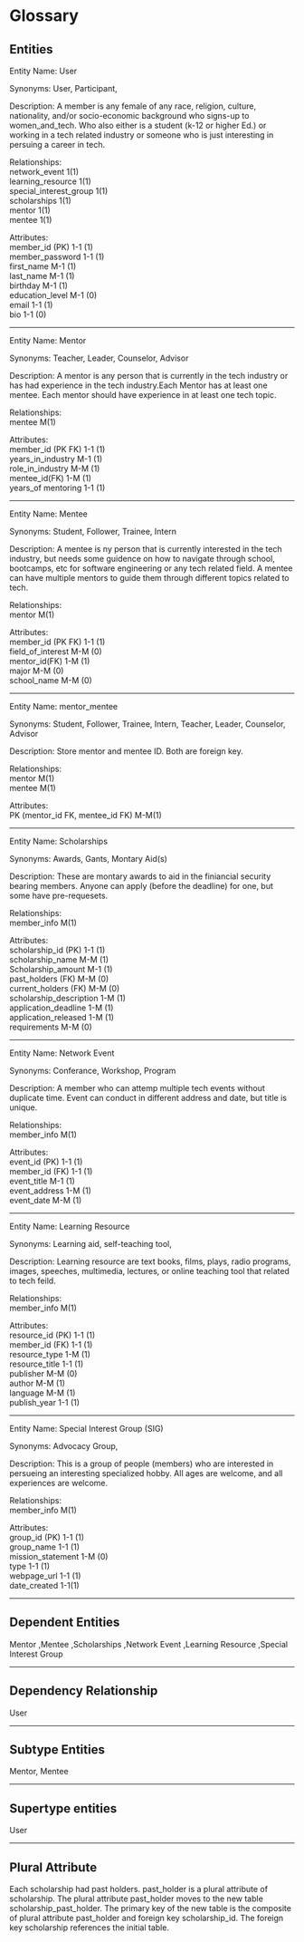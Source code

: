 Glossary
===

## Entities

Entity Name: User

Synonyms: User, Participant, 

Description: A member is any female of any race, religion, culture, nationality, and/or socio-economic background who signs-up to women_and_tech. Who also either is a student (k-12 or higher Ed.) or working in a tech related industry or someone who is just interesting in persuing a career in tech.

Relationships:  <br />
network_event 1(1) <br />
learning_resource 1(1) <br />
special_interest_group 1(1)<br />
scholarships 1(1)<br />
mentor 1(1) <br />
mentee 1(1) <br />

Attributes:<br />
member_id (PK) 1-1 (1) <br />
member_password 1-1 (1) <br />
first_name M-1 (1) <br />
last_name M-1 (1) <br />
birthday M-1 (1) <br />
education_level M-1 (0) <br />
email 1-1 (1) <br />
bio 1-1 (0) <br />

---

Entity Name: Mentor

Synonyms: Teacher, Leader, Counselor, Advisor

Description: A mentor is any person that is currently in the tech industry or has had experience in the tech industry.Each Mentor has at least one mentee. Each mentor should have experience in at least one tech topic.

Relationships: <br />
mentee M(1) <br />

Attributes: <br />
member_id (PK FK) 1-1 (1) <br />
years_in_industry M-1 (1) <br />
role_in_industry M-M (1) <br />
mentee_id(FK) 1-M (1) <br />
years_of mentoring 1-1 (1) <br />

---

Entity Name: Mentee

Synonyms: Student, Follower, Trainee, Intern

Description: A mentee is ny person that is currently interested in the tech industry, but needs some guidence on how to navigate through school, bootcamps, etc for software engineering or any tech related field. A mentee can have multiple mentors to guide them through different topics related to tech.

Relationships: <br />
mentor M(1) <br />

Attributes: <br />
member_id (PK FK) 1-1 (1)  <br />
field_of_interest M-M (0)  <br />
mentor_id(FK) 1-M (1)  <br />
major M-M (0)  <br />
school_name M-M (0)  <br />

---
Entity Name: mentor_mentee

Synonyms: Student, Follower, Trainee, Intern, Teacher, Leader, Counselor, Advisor

Description: Store mentor and mentee ID. Both are foreign key.

Relationships: <br />
mentor M(1) <br />
mentee M(1) <br />

Attributes: <br />
PK (mentor_id FK, mentee_id FK) M-M(1)

---

Entity Name: Scholarships

Synonyms: Awards, Gants, Montary Aid(s)

Description: These are montary awards to aid in the finiancial security bearing members. Anyone can apply (before the deadline) for one, but some have pre-requesets. 

Relationships: <br>
member_info M(1) <br />

Attributes: <br>
scholarship_id (PK) 1-1 (1) <br>
scholarship_name M-M (1) <br>
Scholarship_amount M-1 (1) <br>
past_holders (FK) M-M (0) <br>
current_holders (FK) M-M (0) <br>
scholarship_description 1-M (1) <br>
application_deadline 1-M (1) <br>
application_released 1-M (1) <br>
requirements M-M (0) <br>

---

Entity Name: Network Event

Synonyms: Conferance, Workshop, Program

Description: A member who can attemp multiple tech events without duplicate time. Event can conduct in different address and date, but title is unique.

Relationships: <br />
member_info M(1) <br />

Attributes: <br />
event_id (PK) 1-1 (1) <br />
member_id (FK) 1-1 (1) <br />
event_title M-1 (1) <br />
event_address 1-M (1) <br />
event_date M-M (1) <br />

---

Entity Name:  Learning Resource

Synonyms: Learning aid, self-teaching tool, 

Description: Learning resource are text books, films, plays, radio programs, images, speeches, multimedia, lectures, or online teaching tool that related to tech feild.

Relationships: <br />
member_info M(1) <br />

Attributes: <br />
resource_id (PK) 1-1 (1) <br />
member_id (FK) 1-1 (1) <br />
resource_type 1-M (1)  <br />
resource_title 1-1 (1) <br />
publisher M-M (0) <br />
author M-M (1) <br />
language M-M (1) <br />
publish_year 1-1 (1) <br />

---

Entity Name: Special Interest Group (SIG)

Synonyms: Advocacy Group, 

Description: This is a group of people (members) who are interested in persueing an interesting specialized hobby. All ages are welcome, and all experiences are welcome.

Relationships: <br>
member_info M(1) <br>

Attributes: <br>
group_id (PK) 1-1 (1) <br>
group_name 1-1 (1) <br>
mission_statement 1-M (0) <br>
type 1-1 (1) <br>
webpage_url 1-1 (1) <br>
date_created 1-1(1) <br>

---
## Dependent Entities
Mentor ,Mentee ,Scholarships ,Network Event ,Learning Resource ,Special Interest Group

---
## Dependency Relationship
User

---
## Subtype Entities
Mentor, Mentee

---
## Supertype entities
User

---
## Plural Attribute
Each scholarship had past holders. past_holder is a plural attribute of scholarship. The plural attribute past_holder moves to the new table scholarship_past_holder. The primary key of the new table is the composite of plural attribute past_holder and foreign key scholarship_id.
The foreign key scholarship references the initial table.
